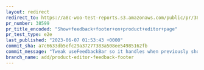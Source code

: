 ```yaml
---
layout: redirect
redirect_to: https://a8c-woo-test-reports.s3.amazonaws.com/public/pr/38599/e2e/index.html
pr_number: 38599
pr_title_encoded: "Show+feedback+footer+on+product+editor+page"
pr_test_type: e2e
last_published: "2023-06-07 01:53:43 +0000"
commit_sha: a7c6633db5efc29a37277383a508ee54985162fb
commit_message: "Tweak useFeedbackBar so it handles when previously shown is updated"
branch_name: add/product-editor-feedback-footer
---
```


